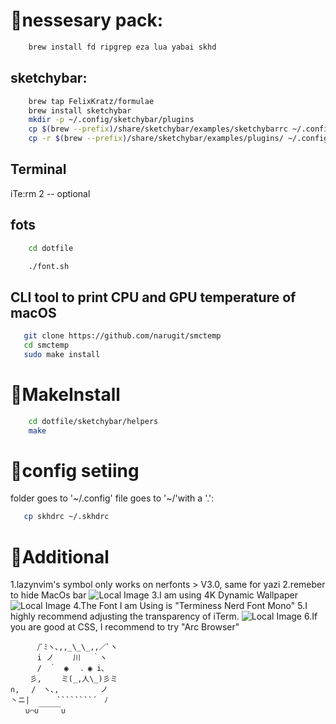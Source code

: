 # 🔧nessesary pack:

```bash
    brew install fd ripgrep eza lua yabai skhd
```

## sketchybar:

```bash
    brew tap FelixKratz/formulae
    brew install sketchybar
    mkdir -p ~/.config/sketchybar/plugins
    cp $(brew --prefix)/share/sketchybar/examples/sketchybarrc ~/.config/sketchybar/sketchybarrc
    cp -r $(brew --prefix)/share/sketchybar/examples/plugins/ ~/.config/sketchybar/plugins/
```

## Terminal

iTe:rm 2 -- optional

## fots

```bash
    cd dotfile
```

```bash
    ./font.sh
```

## CLI tool to print CPU and GPU temperature of macOS

```bash
   git clone https://github.com/narugit/smctemp
   cd smctemp
   sudo make install
```

# 📖MakeInstall

```bash
    cd dotfile/sketchybar/helpers
    make
```

# 🎯config setiing

folder goes to '~/.config'
file goes to '~/'with a '.':

```bash
   cp skhdrc ~/.skhdrc
```

# 🌟Additional

1.lazynvim's symbol only works on nerfonts > V3.0, same for yazi
2.remeber to hide MacOs bar
![Local Image](./MacBar.png.png "Example of how")
3.I am using 4K Dynamic Wallpaper
![Local Image](./Wallpaper.png.png "My Wallpaper")
4.The Font I am Using is "Terminess Nerd Font Mono"
5.I highly recommend adjusting the transparency of iTerm.
![Local Image](./ITerm.png "My ITerm")
6.If you are good at CSS, I recommend to try "Arc Browser"

`````````
　 　　/ﾞﾐヽ､,,_\_\_,,／ﾞヽ
　 　　i ノ　　 川　 ｀ヽ
　 　　/　｀　◉　 ．◉ i､
　 　彡,　　 ミ(_,人\_)彡ミ
∩, 　/　ヽ､,　　 　　　ノ
丶ニ|　　　 ````````´　ﾉ
　　∪⌒∪￣￣￣∪
`````````
